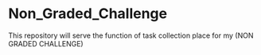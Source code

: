 # Non_Graded_Challenge
This repository will serve the function of task collection place for my (NON GRADED CHALLENGE)
